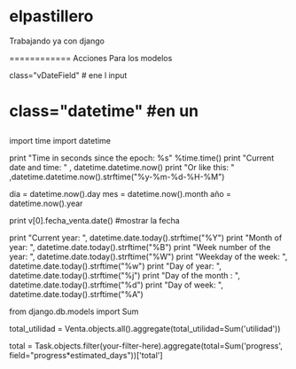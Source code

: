 elpastillero
============

Trabajando ya con django


============
Acciones Para los modelos


class="vDateField" # ene l input

class="datetime" #en un <p>
================

import time
import datetime

print "Time in seconds since the epoch: %s" %time.time()
print "Current date and time: " , datetime.datetime.now()
print "Or like this: " ,datetime.datetime.now().strftime("%y-%m-%d-%H-%M")

dia = datetime.now().day
mes = datetime.now().month
año = datetime.now().year

print v[0].fecha_venta.date() #mostrar la fecha

print "Current year: ", datetime.date.today().strftime("%Y")
print "Month of year: ", datetime.date.today().strftime("%B")
print "Week number of the year: ", datetime.date.today().strftime("%W")
print "Weekday of the week: ", datetime.date.today().strftime("%w")
print "Day of year: ", datetime.date.today().strftime("%j")
print "Day of the month : ", datetime.date.today().strftime("%d")
print "Day of week: ", datetime.date.today().strftime("%A")




from django.db.models import Sum

total_utilidad = Venta.objects.all().aggregate(total_utilidad=Sum('utilidad'))

total = Task.objects.filter(your-filter-here).aggregate(total=Sum('progress', field="progress*estimated_days"))['total']
